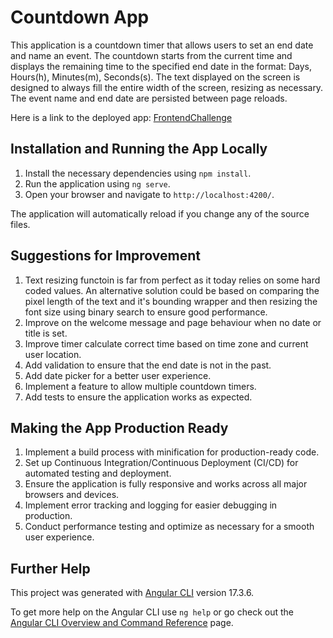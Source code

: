 # Countdown App

This application is a countdown timer that allows users to set an end date and name an event. The countdown starts from the current time and displays the remaining time to the specified end date in the format: Days, Hours(h), Minutes(m), Seconds(s). The text displayed on the screen is designed to always fill the entire width of the screen, resizing as necessary. The event name and end date are persisted between page reloads.

Here is a link to the deployed app:
[FrontendChallenge](https://pontus-broberg.github.io/FrontendChallenge/)

## Installation and Running the App Locally

1. Install the necessary dependencies using `npm install`.
2. Run the application using `ng serve`.
3. Open your browser and navigate to `http://localhost:4200/`.

The application will automatically reload if you change any of the source files.

## Suggestions for Improvement

1. Text resizing functoin is far from perfect as it today relies on some hard coded values. An alternative solution could be based on comparing the pixel length of the text and it's bounding wrapper and then resizing the font size using binary search to ensure good performance. 
2. Improve on the welcome message and page behaviour when no date or title is set.
3. Improve timer calculate correct time based on time zone and current user location.
4. Add validation to ensure that the end date is not in the past.
5. Add date picker for a better user experience.
6. Implement a feature to allow multiple countdown timers.
7. Add tests to ensure the application works as expected. 

## Making the App Production Ready

1. Implement a build process with minification for production-ready code.
2. Set up Continuous Integration/Continuous Deployment (CI/CD) for automated testing and deployment.
3. Ensure the application is fully responsive and works across all major browsers and devices.
4. Implement error tracking and logging for easier debugging in production.
5. Conduct performance testing and optimize as necessary for a smooth user experience.

## Further Help

This project was generated with [Angular CLI](https://github.com/angular/angular-cli) version 17.3.6.

To get more help on the Angular CLI use `ng help` or go check out the [Angular CLI Overview and Command Reference](https://angular.io/cli) page.
